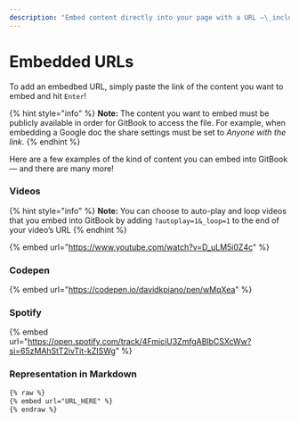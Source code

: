 ```yaml
---
description: "Embed content directly into your page with a URL —\_including videos, music and interactive blocks."
---
```


# Embedded URLs

To add an embedbed URL, simply paste the link of the content you want to embed and hit `Enter`!&#x20;

{% hint style="info" %}
**Note:** The content you want to embed must be publicly available in order for GitBook to access the file. For example, when embedding a Google doc the share settings must be set to _Anyone with the link_.
{% endhint %}

Here are a few examples of the kind of content you can embed into GitBook — and there are many more!

### Videos

{% hint style="info" %}
**Note:** You can choose to auto-play and loop videos that you embed into GitBook by adding `?autoplay=1&_loop=1` to the end of your video’s URL
{% endhint %}

{% embed url="https://www.youtube.com/watch?v=D_uLM5i0Z4c" %}

### Codepen

{% embed url="https://codepen.io/davidkpiano/pen/wMqXea" %}

### Spotify

{% embed url="https://open.spotify.com/track/4FmiciU3ZmfgABlbCSXcWw?si=65zMAhStT2ivTit-kZISWg" %}

### Representation in Markdown

```markdown
{% raw %}
{% embed url="URL_HERE" %}
{% endraw %}
```
